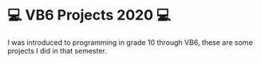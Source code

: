 # 💻 VB6 Projects 2020 💻

I was introduced to programming in grade 10 through VB6, these are some projects I did in that semester. 
